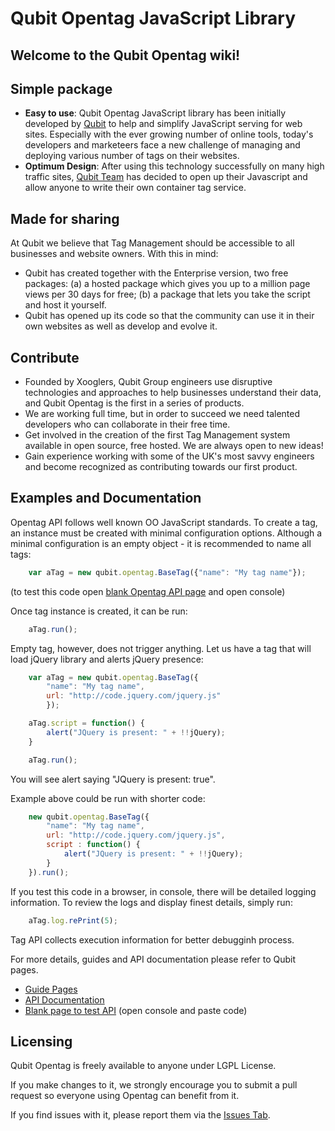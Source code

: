 # Qubit Opentag JavaScript Library

## Welcome to the Qubit Opentag wiki!

## Simple package

* **Easy to use**: Qubit Opentag JavaScript library has been initially developed by [Qubit](http://www.qubitproducts.com) to help and simplify JavaScript serving for web sites. Especially with the ever growing number of online tools, today's developers and marketeers face a new challenge of managing and deploying various number of tags on their websites.
* **Optimum Design**: After using this technology successfully on many high traffic sites, [Qubit Team](http://www.qubitgroup.com) has decided to open up their Javascript and allow anyone to write their own container tag service.

## Made for sharing
At Qubit we believe that Tag Management should be accessible to all
businesses and website owners. With this in mind:

* Qubit has created together with the Enterprise version, two
free packages: (a) a hosted package which gives you up to a
million page views per 30 days for free; 
(b) a package that lets
you take the script and host it yourself.
* Qubit has opened up its code so that the community can use it
in their own websites as well as develop and evolve it.

## Contribute
* Founded by Xooglers, Qubit Group engineers use disruptive
technologies and approaches to help businesses understand
their data, and Qubit Opentag is the first in a series of
products.
* We are working full time, but in order to succeed we need
talented developers who can collaborate in their free time.
* Get involved in the creation of the first Tag Management
system available in open source, free hosted. We are always
open to new ideas!
* Gain experience working with some of the UK's most savvy
engineers and become recognized as contributing towards our
first product.

## Examples and Documentation


Opentag API follows well known OO JavaScript standards. To create a tag, an instance must be created with minimal configuration options. Although a minimal configuration is an empty object - it is recommended to name all tags:

```javascript
	var aTag = new qubit.opentag.BaseTag({"name": "My tag name"});
```

(to test this code open [blank Opentag API page](https://opentag2.qubitproducts.com/tagsdk/) and open console)

Once tag instance is created, it can be run:

```javascript
	aTag.run();
```

Empty tag, however, does not trigger anything. Let us have a tag that will load jQuery library and alerts jQuery presence:

```javascript
	var aTag = new qubit.opentag.BaseTag({
		"name": "My tag name",
		url: "http://code.jquery.com/jquery.js"
		});

	aTag.script = function() {
		alert("JQuery is present: " + !!jQuery);
	}

	aTag.run();
```

You will see alert saying "JQuery is present: true".

Example above could be run with shorter code:

```javascript
	new qubit.opentag.BaseTag({
		"name": "My tag name",
		url: "http://code.jquery.com/jquery.js",
		script : function() {
			alert("JQuery is present: " + !!jQuery);
		}
	}).run();
```

If you test this code in a browser, in console, there will be detailed logging information. To review the logs and display finest details, simply run:

```javascript
	aTag.log.rePrint(5);
```

Tag API collects execution information for better debugginh process.


For more details, guides and API documentation please refer to Qubit pages.

* [Guide Pages](https://opentag2.qubitproducts.com/tagsdk/docs)
* [API Documentation](https://opentag2.qubitproducts.com/tagsdk/docs/template.html#!/api/qubit.opentag.BaseTag)
* [Blank page to test API](https://opentag2.qubitproducts.com/tagsdk/) (open console and paste code)

## Licensing
Qubit Opentag is freely available to anyone under LGPL License.

If you make changes to it, we strongly encourage you to submit a pull request so everyone using Opentag can benefit from it.

If you find issues with it, please report them via the [Issues Tab](https://github.com/QubitProducts/Opentag/issues).

